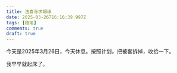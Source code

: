 ```yaml
---
title: 法喜寺求姻缘
date: 2025-03-26T16:16:39.997Z
tags: [随笔]
comments: true
draft: true
---
```


今天是2025年3月26日，今天休息。按照计划，把被套拆掉，收拾一下。

我早早就起床了。
